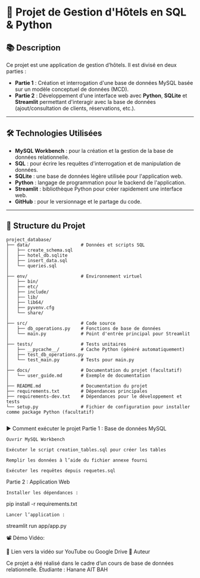 # 🏨 Projet de Gestion d'Hôtels en SQL & Python

## 📚 Description

Ce projet est une application de gestion d’hôtels. Il est divisé en deux parties :

- **Partie 1** : Création et interrogation d'une base de données MySQL basée sur un modèle conceptuel de données (MCD).
- **Partie 2** : Développement d'une interface web avec **Python**, **SQLite** et **Streamlit** permettant d'interagir avec la base de données (ajout/consultation de clients, réservations, etc.).

---

## 🛠 Technologies Utilisées

- **MySQL Workbench** : pour la création et la gestion de la base de données relationnelle.
- **SQL** : pour écrire les requêtes d'interrogation et de manipulation de données.
- **SQLite** : une base de données légère utilisée pour l'application web.
- **Python** : langage de programmation pour le backend de l'application.
- **Streamlit** : bibliothèque Python pour créer rapidement une interface web.
- **GitHub** : pour le versionnage et le partage du code.

---

## 📁 Structure du Projet

```plaintext
project_database/
├── data/                   # Données et scripts SQL
│   ├── create_schema.sql
│   ├── hotel_db.sqlite
│   ├── insert_data.sql
│   └── queries.sql
│
├── env/                    # Environnement virtuel
│   ├── bin/
│   ├── etc/
│   ├── include/
│   ├── lib/
│   ├── lib64/
│   ├── pyvenv.cfg
│   └── share/
│
├── src/                    # Code source
│   ├── db_operations.py    # Fonctions de base de données
│   └── main.py             # Point d'entrée principal pour Streamlit
│
├── tests/                  # Tests unitaires
│   ├── __pycache__/        # Cache Python (généré automatiquement)
│   ├── test_db_operations.py
│   └── test_main.py        # Tests pour main.py
│
├── docs/                   # Documentation du projet (facultatif)
│   └── user_guide.md       # Exemple de documentation
│
├── README.md               # Documentation du projet
├── requirements.txt        # Dépendances principales
├── requirements-dev.txt    # Dépendances pour le développement et tests
└── setup.py                # Fichier de configuration pour installer comme package Python (facultatif)


```
▶️ Comment exécuter le projet
Partie 1 : Base de données MySQL

    Ouvrir MySQL Workbench

    Exécuter le script creation_tables.sql pour créer les tables

    Remplir les données à l’aide du fichier annexe fourni

    Exécuter les requêtes depuis requetes.sql

Partie 2 : Application Web

    Installer les dépendances :

pip install -r requirements.txt

    Lancer l’application :

streamlit run app/app.py

📽 Démo Vidéo:

🔗 Lien vers la vidéo sur YouTube ou Google Drive
📌 Auteur

Ce projet a été réalisé dans le cadre d’un cours de base de données relationnelle.
Étudiante : Hanane AIT BAH










